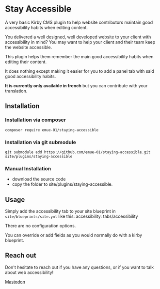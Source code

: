 # Stay Accessible

A very basic Kirby CMS plugin to help website contributors maintain good accessibility habits when editing content.

You delivered a well designed, well developed website to your client with accessibility in mind? You may want to help your client and their team keep the website accessible.

This plugin helps them remember the main good accessibility habits when editing their content.

It does nothing except making it easier for you to add a panel tab with said good accessibility habits.

**It is currently only available in french** but you can contribute with your translation.

## Installation

### Installation via composer

`composer require emue-01/staying-accessible`

### Installation via git submodule

`git submodule add https://github.com/emue-01/staying-accessible.git site/plugins/staying-accessible`

### Manual Installation

- download the source code
- copy the folder to site/plugins/staying-accessible.

## Usage

Simply add the accessibility tab to your site blueprint in `site/blueprints/site.yml` like this:
accessibility: tabs/accessibility

There are no configuration options.

You can override or add fields as you would normally do with a kirby blueprint.

## Reach out

Don't hesitate to reach out if you have any questions, or if you want to talk about web accessibility! 

[Mastodon](https://mastodon.design/@emue)